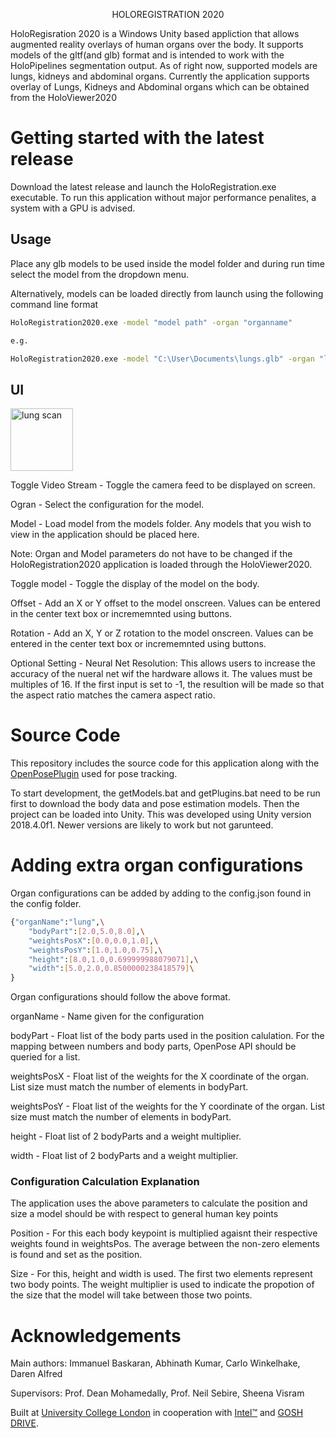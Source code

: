 <p align="center">
  HOLOREGISTRATION 2020
</p>

HoloRegisration 2020 is a Windows Unity based appliction that allows augmented reality overlays of human organs over the body. It supports models of the gltf(and glb) format and is intended to work with the HoloPipelines segmentation output. As of right now, supported models are lungs, kidneys and abdominal organs. Currently the application supports overlay of Lungs, Kidneys and Abdominal organs which can be obtained from the HoloViewer2020

# Getting started with the latest release
Download the latest release and launch the HoloRegistration.exe executable.
To run this application without major performance penalites, a system with a GPU is advised.

## Usage
Place any glb models to be used inside the model folder and during run time select the model from the dropdown menu.

Alternatively, models can be loaded directly from launch using the following command line format
```bash
HoloRegistration2020.exe -model "model path" -organ "organname"

e.g.

HoloRegistration2020.exe -model "C:\User\Documents\lungs.glb" -organ "lungs"
```

## UI
<img width="100" alt="lung scan" src="https://user-images.githubusercontent.com/24493864/81484476-96453600-923d-11ea-9ae2-12f735336f86.png">

Toggle Video Stream - Toggle the camera feed to be displayed on screen.

Ogran - Select the configuration for the model.

Model - Load model from the models folder. Any models that you wish to view in the application should be placed here.

Note: Organ and Model parameters do not have to be changed if the HoloRegistration2020 application is loaded through the HoloViewer2020.

Toggle model - Toggle the display of the model on the body.

Offset - Add an X or Y offset to the model onscreen. Values can be entered in the center text box or incrememnted using buttons. 

Rotation - Add an X, Y or Z rotation to the model onscreen. Values can be entered in the center text box or incrememnted using buttons.

Optional Setting - Neural Net Resolution: This allows users to increase the accuracy of the nueral net wif the hardware allows it. The values must be multiples of 16. If the first input is set to -1, the resultion will be made so that the aspect ratio matches the camera aspect ratio.

# Source Code
This repository includes the source code for this application along with the [OpenPosePlugin](https://github.com/CMU-Perceptual-Computing-Lab/openpose_unity_plugin) used for pose tracking.

To start development, the getModels.bat and getPlugins.bat need to be run first to download the body data and pose estimation models. Then the project can be loaded into Unity. This was developed using Unity version 2018.4.0f1. Newer versions are likely to work but not garunteed.

# Adding extra organ configurations
Organ configurations can be added by adding to the config.json found in the config folder.
```bash
{"organName":"lung",\
    "bodyPart":[2.0,5.0,8.0],\
    "weightsPosX":[0.0,0.0,1.0],\
    "weightsPosY":[1.0,1.0,0.75],\
    "height":[8.0,1.0,0.699999988079071],\
    "width":[5.0,2.0,0.8500000238418579]\
}
```
Organ configurations should follow the above format. 

organName - Name given for the configuration

bodyPart - Float list of the body parts used in the position calulation. For the mapping between numbers and body parts, OpenPose API should be queried for a list.

weightsPosX - Float list of the weights for the X coordinate of the organ. List size must match the number of elements in bodyPart.

weightsPosY - Float list of the weights for the Y coordinate of the organ. List size must match the number of elements in bodyPart.

height - Float list of 2 bodyParts and a weight multiplier.

width - Float list of 2 bodyParts and a weight multiplier.

### Configuration Calculation Explanation

The application uses the above parameters to calculate the position and size a model should be with respect to general human key points

Position - For this each body keypoint is multiplied agaisnt their respective weights found in weightsPos. The average between the non-zero elements is found and set as the position.

Size - For this, height and width is used. The first two elements represent two body points. The weight multiplier is used to indicate the propotion of the size that the model will take between those two points.

# Acknowledgements
Main authors: Immanuel Baskaran, Abhinath Kumar, Carlo Winkelhake, Daren Alfred

Supervisors: Prof. Dean Mohamedally, Prof. Neil Sebire, Sheena Visram

Built at [University College London](https://www.ucl.ac.uk/) in cooperation with [Intel™](https://www.intel.co.uk) and [GOSH DRIVE](https://www.goshdrive.com/).


